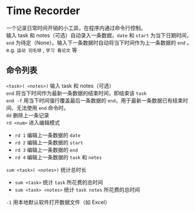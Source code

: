 # Time Recorder
一个记录日常时间开销的小工具，在程序内通过命令行控制。  
输入 task 和 notes（可选）自动录入一条数据，`date` 和 `start` 为当下日期时间，`end` 为待定（None）。输入下一条数据时自动将当下时间作为上一条数据的 `end` 。  
e.g. `运动 羽毛球` , `学习 看论文` 等
## 命令列表
`<task>( <notes>)` 输入 task 和 notes（可选）  
`end` 将当下时间作为最新一条数据的结束时间，即结束该 `task`  
`end -f` 用当下时间强行覆盖最后一条数据的 `end`，用于最新一条数据已有结束时间、无法使用 `end` 命令时。  
`dd` 删除上一条记录  
`rd <num>` 进入编辑模式
- `rd 1` 编辑上一条数据的 `date`
- `rd 2` 编辑上一条数据的 `start`
- `rd 3` 编辑上一条数据的 `end`
- `rd 4` 编辑上一条数据的 `task` 和 `notes`

`sum <task>( <notes>)` 统计总时长
- `sum <task>` 统计 `task` 所花费的总时间
- `sum <task> <notes>` 统计 `task notes` 所花费的总时间  

`-1` 用本地默认软件打开数据文件（如 Excel）  